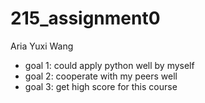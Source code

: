 # 215_assignment0
Aria Yuxi Wang
- goal 1: could apply python well by myself
- goal 2: cooperate with my peers well
- goal 3: get high score for this course
